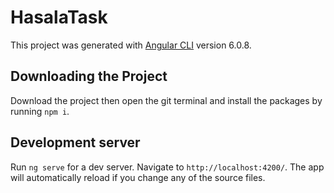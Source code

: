 # HasalaTask

This project was generated with [Angular CLI](https://github.com/angular/angular-cli) version 6.0.8.

## Downloading the Project
Download the project then open the git terminal and install the packages by running `npm i`.

## Development server

Run `ng serve` for a dev server. Navigate to `http://localhost:4200/`. The app will automatically reload if you change any of the source files.
